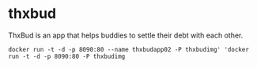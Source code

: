 # thxbud
ThxBud is an app that helps buddies to settle their debt with each other.

`docker run -t -d -p 8090:80 --name thxbudapp02 -P thxbudimg'
'docker run -t -d -p 8090:80 -P thxbudimg`
